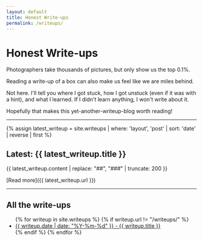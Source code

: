 ```yaml
---
layout: default
title: Honest Write-ups
permalink: /writeups/
---
```


# Honest Write-ups

Photographers take thousands of pictures, but only show us the top 0.1%.

Reading a write-up of a box can also make us feel like we are miles behind.

Not here. I'll tell you where I got stuck, how I got unstuck (even if it was with a hint), and what I learned. If I didn't learn anything, I won't write about it.

Hopefully that makes this yet-another-writeup-blog worth reading!

---

{% assign latest_writeup = site.writeups | where: 'layout', 'post' | sort: 'date' | reverse | first %}

## Latest: {{ latest_writeup.title }}

{{ latest_writeup.content | replace: "##", "###" | truncate: 200 }}

[Read more]({{ latest_writeup.url }})

---

## All the write-ups

<ul>
  {% for writeup in site.writeups %}
    {% if writeup.url != "/writeups/" %}
      <li><a href="{{ writeup.url }}">{{ writeup.date | date: "%Y-%m-%d" }} - {{ writeup.title }}</a></li>
    {% endif %}
  {% endfor %}
</ul>

